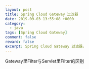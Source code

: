 ```yaml
---
layout: post
title: Spring Cloud Gateway 过滤器
date: 2019-09-03 13:55:08 +0000
category:
  - java
tags: [Spring Cloud Gateway]
comment: false
reward: false
excerpt: Spring Cloud Gateway 过滤器。
---
```



Gateway里Filter与Servlet里Filter的区别

